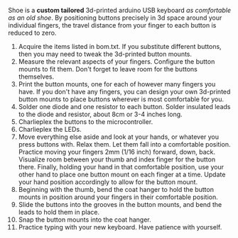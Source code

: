Shoe is a **custom tailored** 3d-printed arduino USB keyboard _as comfortable as an old shoe_. By positioning buttons precisely in 3d space around your individual fingers, the travel distance from your finger to each button is reduced to zero.

1. Acquire the items listed in bom.txt. If you substitute different buttons, then you may need to tweak the 3d-printed button mounts.
2. Measure the relevant aspects of your fingers. Configure the button mounts to fit them. Don't forget to leave room for the buttons themselves.
3. Print the button mounts, one for each of however many fingers you have. If you don't have any fingers, you can design your own 3d-printed button mounts to place buttons wherever is most comfortable for you.
4. Solder one diode and one resistor to each button. Solder insulated leads to the diode and resistor, about 8cm or 3-4 inches long.
5. Charlieplex the buttons to the microcontroller.
6. Charlieplex the LEDs.
7. Move everything else aside and look at your hands, or whatever you press buttons with. Relax them. Let them fall into a comfortable position. Practice moving your fingers 2mm (1/16 inch) forward, down, back. Visualize room between your thumb and index finger for the button there. Finally, holding your hand in that comfortable position, use your other hand to place one button mount on each finger at a time. Update your hand position accordingly to allow for the button mount.
8. Beginning with the thumb, bend the coat hanger to hold the button mounts in position around your fingers in their comfortable position.
9. Slide the buttons into the grooves in the button mounts, and bend the leads to hold them in place.
10. Snap the button mounts into the coat hanger.
11. Practice typing with your new keyboard. Have patience with yourself.
